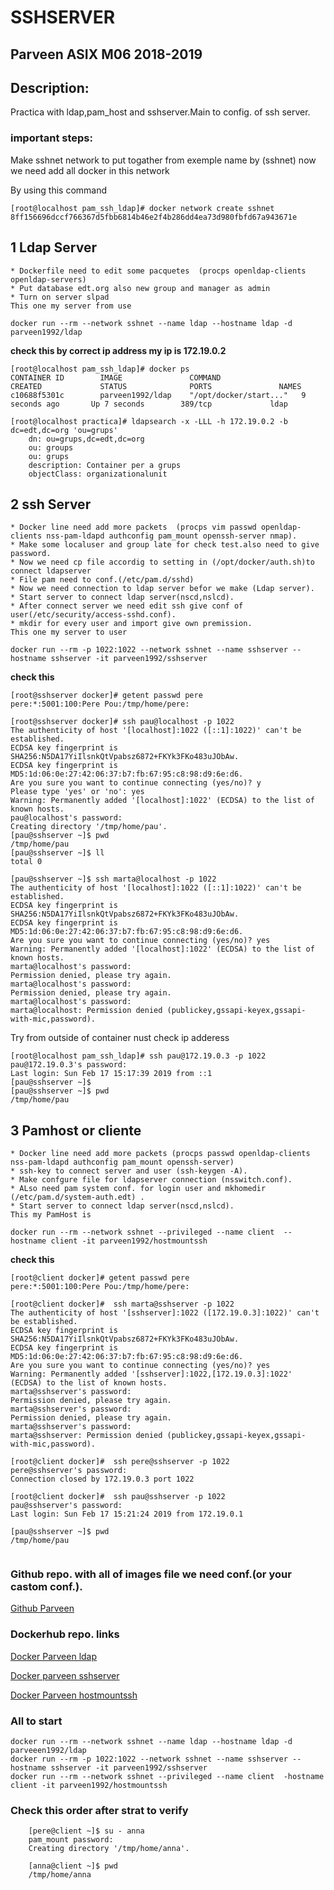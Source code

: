 # SSHSERVER

## Parveen ASIX M06 2018-2019


## Description:

Practica with ldap,pam_host and sshserver.Main to config. of ssh server. 

### important steps:


Make sshnet network to put togather from exemple name by (sshnet)
now we need add all docker in this network

By using this command

```
[root@localhost pam_ssh_ldap]# docker network create sshnet
8ff156696dccf766367d5fbb6814b46e2f4b286dd4ea73d980fbfd67a943671e
```

## 1 Ldap Server
	* Dockerfile need to edit some pacquetes  (procps openldap-clients openldap-servers)
	* Put database edt.org also new group and manager as admin
	* Turn on server slpad	
	This one my server from use
	
```
docker run --rm --network sshnet --name ldap --hostname ldap -d parveen1992/ldap
```

**check this by correct ip address my ip is 172.19.0.2**

```
[root@localhost pam_ssh_ldap]# docker ps 
CONTAINER ID        IMAGE               COMMAND                  CREATED             STATUS              PORTS               NAMES
c10688f5301c        parveen1992/ldap    "/opt/docker/start..."   9 seconds ago       Up 7 seconds        389/tcp             ldap

[root@localhost practica]# ldapsearch -x -LLL -h 172.19.0.2 -b dc=edt,dc=org 'ou=grups'
	dn: ou=grups,dc=edt,dc=org
	ou: groups
	ou: grups
	description: Container per a grups
	objectClass: organizationalunit
```

## 2 ssh Server
	
	* Docker line need add more packets  (procps vim passwd openldap-clients nss-pam-ldapd authconfig pam_mount openssh-server nmap).
	* Make some localuser and group late for check test.also need to give password.
	* Now we need cp file accordig to setting in (/opt/docker/auth.sh)to connect ldapserver 	
	* File pam need to conf.(/etc/pam.d/sshd)	
	* Now we need connection to ldap server befor we make (Ldap server).
	* Start server to connect ldap server(nscd,nslcd).
	* After connect server we need edit ssh give conf of user(/etc/security/access-sshd.conf).
	* mkdir for every user and import give own premission.
	This one my server to user
	
```
docker run --rm -p 1022:1022 --network sshnet --name sshserver --hostname sshserver -it parveen1992/sshserver
```

**check this**
	
```
[root@sshserver docker]# getent passwd pere
pere:*:5001:100:Pere Pou:/tmp/home/pere:

[root@sshserver docker]# ssh pau@localhost -p 1022
The authenticity of host '[localhost]:1022 ([::1]:1022)' can't be established.
ECDSA key fingerprint is SHA256:N5DA17YiIlsnkQtVpabsz6872+FKYk3FKo483uJObAw.
ECDSA key fingerprint is MD5:1d:06:0e:27:42:06:37:b7:fb:67:95:c8:98:d9:6e:d6.
Are you sure you want to continue connecting (yes/no)? y
Please type 'yes' or 'no': yes
Warning: Permanently added '[localhost]:1022' (ECDSA) to the list of known hosts.
pau@localhost's password: 
Creating directory '/tmp/home/pau'.
[pau@sshserver ~]$ pwd
/tmp/home/pau
[pau@sshserver ~]$ ll
total 0

[pau@sshserver ~]$ ssh marta@localhost -p 1022
The authenticity of host '[localhost]:1022 ([::1]:1022)' can't be established.
ECDSA key fingerprint is SHA256:N5DA17YiIlsnkQtVpabsz6872+FKYk3FKo483uJObAw.
ECDSA key fingerprint is MD5:1d:06:0e:27:42:06:37:b7:fb:67:95:c8:98:d9:6e:d6.
Are you sure you want to continue connecting (yes/no)? yes
Warning: Permanently added '[localhost]:1022' (ECDSA) to the list of known hosts.
marta@localhost's password: 
Permission denied, please try again.
marta@localhost's password: 
Permission denied, please try again.
marta@localhost's password: 
marta@localhost: Permission denied (publickey,gssapi-keyex,gssapi-with-mic,password).
```
Try from outside of container nust check ip adderess

```
[root@localhost pam_ssh_ldap]# ssh pau@172.19.0.3 -p 1022
pau@172.19.0.3's password: 
Last login: Sun Feb 17 15:17:39 2019 from ::1
[pau@sshserver ~]$ 
[pau@sshserver ~]$ pwd
/tmp/home/pau
```


## 3 Pamhost or cliente
	
	* Docker line need add more packets (procps passwd openldap-clients nss-pam-ldapd authconfig pam_mount openssh-server)
	* ssh-key to connect server and user (ssh-keygen -A).
	* Make confgure file for ldapserver connection (nsswitch.conf).
	* ALso need pam system conf. for login user and mkhomedir (/etc/pam.d/system-auth.edt) .
	* Start server to connect ldap server(nscd,nslcd).
	This my PamHost is
	
```
docker run --rm --network sshnet --privileged --name client  --hostname client -it parveen1992/hostmountssh
```

**check this** 
	
```
[root@client docker]# getent passwd pere
pere:*:5001:100:Pere Pou:/tmp/home/pere:

[root@client docker]#  ssh marta@sshserver -p 1022
The authenticity of host '[sshserver]:1022 ([172.19.0.3]:1022)' can't be established.
ECDSA key fingerprint is SHA256:N5DA17YiIlsnkQtVpabsz6872+FKYk3FKo483uJObAw.
ECDSA key fingerprint is MD5:1d:06:0e:27:42:06:37:b7:fb:67:95:c8:98:d9:6e:d6.
Are you sure you want to continue connecting (yes/no)? yes
Warning: Permanently added '[sshserver]:1022,[172.19.0.3]:1022' (ECDSA) to the list of known hosts.
marta@sshserver's password: 
Permission denied, please try again.
marta@sshserver's password: 
Permission denied, please try again.
marta@sshserver's password: 
marta@sshserver: Permission denied (publickey,gssapi-keyex,gssapi-with-mic,password).

[root@client docker]#  ssh pere@sshserver -p 1022
pere@sshserver's password: 
Connection closed by 172.19.0.3 port 1022

[root@client docker]#  ssh pau@sshserver -p 1022
pau@sshserver's password: 
Last login: Sun Feb 17 15:21:24 2019 from 172.19.0.1

[pau@sshserver ~]$ pwd
/tmp/home/pau


```	



### Github repo. with all of images file we need conf.(or your castom conf.). 

[Github Parveen](https://github.com/parveen1/sshdldappam)


### Dockerhub repo. links

[Docker Parveen ldap](https://hub.docker.com/r/parveen1992/ldap)

[Docker parveen sshserver](https://hub.docker.com/r/parveen1992/sshserver)

[Docker Parveen hostmountssh](https://hub.docker.com/r/parveen1992/hostmountssh)

### All to start

```
docker run --rm --network sshnet --name ldap --hostname ldap -d parveeen1992/ldap
docker run --rm -p 1022:1022 --network sshnet --name sshserver --hostname sshserver -it parveen1992/sshserver
docker run --rm --network sshnet --privileged --name client  -hostname client -it parveen1992/hostmountssh
```

### Check this order after strat to verify

```
	[pere@client ~]$ su - anna
	pam_mount password:
	Creating directory '/tmp/home/anna'.

	[anna@client ~]$ pwd
	/tmp/home/anna
```
